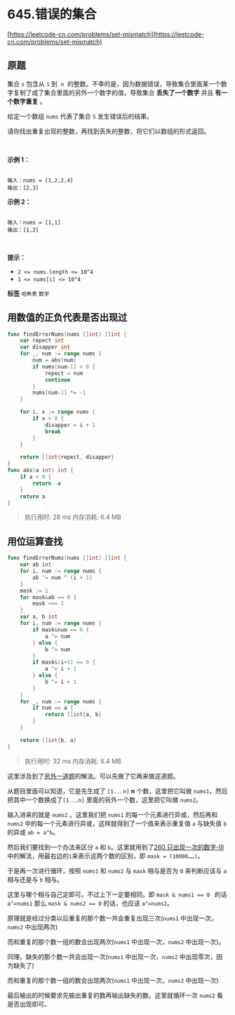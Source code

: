 # 645.错误的集合
[https://leetcode-cn.com/problems/set-mismatch](https://leetcode-cn.com/problems/set-mismatch) 
## 原题
集合 `s` 包含从 `1` 到  `n`  的整数。不幸的是，因为数据错误，导致集合里面某一个数字复制了成了集合里面的另外一个数字的值，导致集合 **丢失了一个数字** 并且 **有一个数字重复** 。

给定一个数组 `nums` 代表了集合 `S` 发生错误后的结果。

请你找出重复出现的整数，再找到丢失的整数，将它们以数组的形式返回。

 

 **示例 1：** 

```

输入：nums = [1,2,2,4]
输出：[2,3]

```
 **示例 2：** 

```

输入：nums = [1,1]
输出：[1,2]

```
 

 **提示：** 
-  `2 <= nums.length <= 10^4` 
-  `1 <= nums[i] <= 10^4` 
 
**标签**
`哈希表` `数学` 


## 用数值的正负代表是否出现过
```go
func findErrorNums(nums []int) []int {
	var repect int
	var disapper int
	for _, num := range nums {
		num = abs(num)
		if nums[num-1] < 0 {
			repect = num
			continue
		}
		nums[num-1] *= -1
	}

	for i, x := range nums {
		if x > 0 {
			disapper = i + 1
			break
		}
	}

	return []int{repect, disapper}
}
func abs(a int) int {
	if a < 0 {
		return -a
	}
	return a
}
```
>执行用时: 28 ms
内存消耗: 6.4 MB

## 用位运算查找
```go
func findErrorNums(nums []int) []int {
	var ab int
	for i, num := range nums {
		ab ^= num ^ (i + 1)
	}
	mask := 1
	for mask&ab == 0 {
		mask <<= 1
	}
	var a, b int
	for i, num := range nums {
		if mask&num == 0 {
			a ^= num
		} else {
			b ^= num
		}
		if mask&(i+1) == 0 {
			a ^= i + 1
		} else {
			b ^= i + 1
		}
	}
	for _, num := range nums {
		if num == a {
			return []int{a, b}
		}
	}

	return []int{b, a}
}
```
>执行用时: 32 ms
内存消耗: 6.4 MB

这里涉及到了[另外一道题](../260.只出现一次的数字-III/README.md)的解法。可以先做了它再来做这道题。

从题目里面可以知道，它是先生成了 `[1...n]` **n** 个数，这里把它叫做 `nums1`，然后把其中一个数换成了`[1...n]` 里面的另外一个数，这里把它叫做 `nums2`。

输入进来的就是 `nums2` 。这里我们把 `nums1` 的每一个元素进行异或，然后再和 `nums2` 中的每一个元素进行异或，这样就得到了一个值来表示重复值 `a` 与缺失值 `b` 的异或 `ab = a^b`。

然后我们要找到一个办法来区分 `a` 和 `b`。这里就用到了[260.只出现一次的数字-III](../260.只出现一次的数字-III/README.md)中的解法，用最右边的`1`来表示这两个数的区别，即 `mask = (10000……)`。

于是再一次进行循环，按照 `nums1` 和 `nums2` 与 `mask` 相与是否为 `0` 来判断应该与 `a` 相与还是与 `b` 相与。

这里与哪个相与自己定即可。不过上下一定要相同。即 `mask & nums1 == 0 ` 的话 `a^=nums1` 那么 `mask & nums2 == 0` 的话，也应该 `a^=nums2`。

原理就是经过分类以后重复的那个数一共会重复出现三次(`nums1` 中出现一次，`nums2` 中出现两次)

而和重复的那个数一组的数会出现两次(`nums1` 中出现一次，`nums2` 中出现一次)。

同理，缺失的那个数一共会出现一次(`nums1` 中出现一次，`nums2` 中出现零次，因为缺失了)

而和重复的那个数一组的数会出现两次(`nums1` 中出现一次，`nums2` 中出现一次)

最后输出的时候要求先输出重复的数再输出缺失的数。这里就循环一次 `nums2` 看是否出现即可。